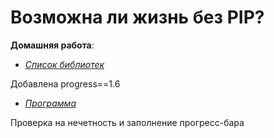 # Возможна ли жизнь без PIP?

**Домашняя работа**:

* [*Список библиотек*](https://github.com/IrinaKazantseva/Python/blob/main/requirements.txt)

Добавлена progress==1.6

* [*Программа*](https://github.com/IrinaKazantseva/Python/blob/main/Seminar9/pip.py)

Проверка на нечетность и заполнение прогресс-бара


